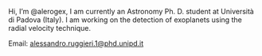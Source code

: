Hi, I’m @alerogex, I am currently an Astronomy Ph. D. student at Università di Padova (Italy). I am working on the detection of exoplanets using the radial velocity technique.

Email: alessandro.ruggieri.1@phd.unipd.it
